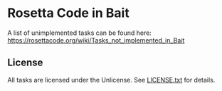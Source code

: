 # Rosetta Code in Bait
A list of unimplemented tasks can be found here: https://rosettacode.org/wiki/Tasks_not_implemented_in_Bait

## License
All tasks are licensed under the Unlicense. See [LICENSE.txt](./LICENSE.txt) for details.
